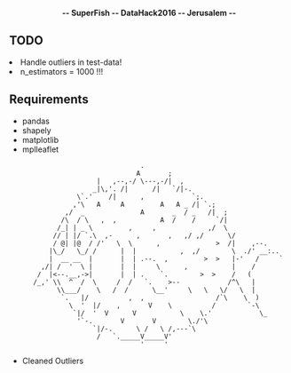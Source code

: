 <p align="center">
<b>-- SuperFish -- DataHack2016 -- Jerusalem --</b>
</p>

## TODO
<li> Handle outliers in test-data! </li>
<li> n_estimators = 1000 !!! </li>

## Requirements

- pandas
- shapely
- matplotlib
- mplleaflet

```
                                 .
                                A       ;
                      |   ,--,-/ \---,-/|  ,
                     _|\,'. /|      /|   `/|-.
                 \`.'    /|      ,            `;.
                ,'\   A     A         A   A _ /| `.;
              ,/  _              A       _  / _   /|  ;
             /\  / \   ,  ,           A  /    /     `/|
            /_| | _ \         ,     ,             ,/  \
           // | |/ `.\  ,-      ,       ,   ,/ ,/      \/
           / @| |@  / /'   \  \      ,              >  /|    ,--.
          |\_/   \_/ /      |  |           ,  ,/        \  ./' __:..
          |  __ __  |       |  | .--.  ,         >  >   |-'   /     `
        ,/| /  '  \ |       |  |     \      ,           |    /
       /  |<--.__,->|       |  | .    `.        >  >    /   (
      /_,' \\  ^  /  \     /  /   `.    >--            /^\   |
            \\___/    \   /  /      \__'     \   \   \/   \  |
             `.   |/          ,  ,                  /`\    \  )
               \  '  |/    ,       V    \          /        `-\
                `|/  '  V      V           \    \.'            \_
                 '`-.       V       V        \./'\
                     `|/-.      \ /   \ /,---`\
                      /   `._____V_____V'
                                 '     '
```

<ul>
<li> Cleaned Outliers </li>
</ul>
